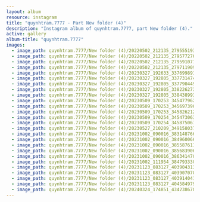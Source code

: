 ```yaml
---
layout: album
resource: instagram
title: "quynhtram.7777 - Part New folder (4)"
description: "Instagram album of quynhtram.7777, part New folder (4)."
active: gallery
album-title: "quynhtram.7777"
images:
  - image_path: quynhtram.7777/New folder (4)/20220502_212135_279555193_321435573436899_2217002592876782698_n.jpg
  - image_path: quynhtram.7777/New folder (4)/20220502_212135_279577276_413502043512548_920209292186131661_n.jpg
  - image_path: quynhtram.7777/New folder (4)/20220502_212135_279591077_735384517907000_4639945171245170067_n.jpg
  - image_path: quynhtram.7777/New folder (4)/20220502_212135_279711909_1269068113632689_2442934324540248134_n.jpg
  - image_path: quynhtram.7777/New folder (4)/20230327_192633_337699891_161436910138930_5224639461065471487_n.jpg
  - image_path: quynhtram.7777/New folder (4)/20230327_192805_337731474_177935545089440_3590439520001082080_n.jpg
  - image_path: quynhtram.7777/New folder (4)/20230327_192805_337790449_575024237931858_6519015900794596374_n.jpg
  - image_path: quynhtram.7777/New folder (4)/20230327_192805_338226273_739427067859026_2949960066539098503_n.jpg
  - image_path: quynhtram.7777/New folder (4)/20230327_192805_338438993_567211531867017_9017537155379138471_n.jpg
  - image_path: quynhtram.7777/New folder (4)/20230509_170253_345477962_680998180459814_571737562519434594_n.jpg
  - image_path: quynhtram.7777/New folder (4)/20230509_170253_345697396_257320016682590_3223497654639432967_n.jpg
  - image_path: quynhtram.7777/New folder (4)/20230509_170253_345826212_600368375364221_1633001128997517673_n.jpg
  - image_path: quynhtram.7777/New folder (4)/20230509_170254_345473063_1160591515339194_8457259765796433773_n.jpg
  - image_path: quynhtram.7777/New folder (4)/20230509_170254_345875067_2045803912438953_1477012227018738258_n.jpg
  - image_path: quynhtram.7777/New folder (4)/20230527_210209_349158037_592557586012344_9154245372968394429_n.jpg
  - image_path: quynhtram.7777/New folder (4)/20231002_090016_383148766_1745412322546500_4322364442380200999_n.jpg
  - image_path: quynhtram.7777/New folder (4)/20231002_090016_384960066_356755736706959_8435332154579963503_n.jpg
  - image_path: quynhtram.7777/New folder (4)/20231002_090016_385587611_1330438020898676_632508140346965349_n.jpg
  - image_path: quynhtram.7777/New folder (4)/20231002_090016_385683906_232827186433779_8890805195904103713_n.jpg
  - image_path: quynhtram.7777/New folder (4)/20231002_090016_386341470_246938361638289_435477045383192048_n.jpg
  - image_path: quynhtram.7777/New folder (4)/20231002_111954_384793330_850348659804198_8641495555675651989_n.jpg
  - image_path: quynhtram.7777/New folder (4)/20231123_083127_403904313_178514485342050_7222893904033696248_n.jpg
  - image_path: quynhtram.7777/New folder (4)/20231123_083127_403907070_1578200489633319_3736402322370221299_n.jpg
  - image_path: quynhtram.7777/New folder (4)/20231123_083127_403914041_755995506367937_7208685309540586877_n.jpg
  - image_path: quynhtram.7777/New folder (4)/20231123_083127_404584979_1511952606316508_2061868871111808866_n.jpg
  - image_path: quynhtram.7777/New folder (4)/20240324_174851_434238670_902752981647849_8962048084435576941_n.jpg
---
```

